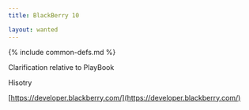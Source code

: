 ```yaml
---
title: BlackBerry 10

layout: wanted
---
```

{% include common-defs.md %}

Clarification relative to PlayBook

Hisotry 

[https://developer.blackberry.com/](https://developer.blackberry.com/)